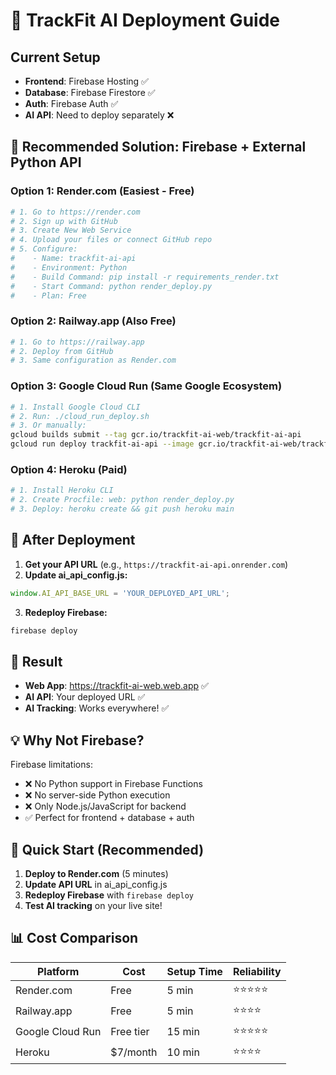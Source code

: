 # 🚀 TrackFit AI Deployment Guide

## Current Setup
- **Frontend**: Firebase Hosting ✅
- **Database**: Firebase Firestore ✅  
- **Auth**: Firebase Auth ✅
- **AI API**: Need to deploy separately ❌

## 🎯 Recommended Solution: Firebase + External Python API

### Option 1: Render.com (Easiest - Free)
```bash
# 1. Go to https://render.com
# 2. Sign up with GitHub
# 3. Create New Web Service
# 4. Upload your files or connect GitHub repo
# 5. Configure:
#    - Name: trackfit-ai-api
#    - Environment: Python
#    - Build Command: pip install -r requirements_render.txt
#    - Start Command: python render_deploy.py
#    - Plan: Free
```

### Option 2: Railway.app (Also Free)
```bash
# 1. Go to https://railway.app
# 2. Deploy from GitHub
# 3. Same configuration as Render.com
```

### Option 3: Google Cloud Run (Same Google Ecosystem)
```bash
# 1. Install Google Cloud CLI
# 2. Run: ./cloud_run_deploy.sh
# 3. Or manually:
gcloud builds submit --tag gcr.io/trackfit-ai-web/trackfit-ai-api
gcloud run deploy trackfit-ai-api --image gcr.io/trackfit-ai-web/trackfit-ai-api --platform managed --region us-central1 --allow-unauthenticated
```

### Option 4: Heroku (Paid)
```bash
# 1. Install Heroku CLI
# 2. Create Procfile: web: python render_deploy.py
# 3. Deploy: heroku create && git push heroku main
```

## 🔧 After Deployment

1. **Get your API URL** (e.g., `https://trackfit-ai-api.onrender.com`)
2. **Update ai_api_config.js:**
```javascript
window.AI_API_BASE_URL = 'YOUR_DEPLOYED_API_URL';
```
3. **Redeploy Firebase:**
```bash
firebase deploy
```

## 🎉 Result
- **Web App**: https://trackfit-ai-web.web.app ✅
- **AI API**: Your deployed URL ✅
- **AI Tracking**: Works everywhere! ✅

## 💡 Why Not Firebase?

Firebase limitations:
- ❌ No Python support in Firebase Functions
- ❌ No server-side Python execution
- ❌ Only Node.js/JavaScript for backend
- ✅ Perfect for frontend + database + auth

## 🚀 Quick Start (Recommended)

1. **Deploy to Render.com** (5 minutes)
2. **Update API URL** in ai_api_config.js
3. **Redeploy Firebase** with `firebase deploy`
4. **Test AI tracking** on your live site!

## 📊 Cost Comparison

| Platform | Cost | Setup Time | Reliability |
|----------|------|------------|-------------|
| Render.com | Free | 5 min | ⭐⭐⭐⭐⭐ |
| Railway.app | Free | 5 min | ⭐⭐⭐⭐ |
| Google Cloud Run | Free tier | 15 min | ⭐⭐⭐⭐⭐ |
| Heroku | $7/month | 10 min | ⭐⭐⭐⭐ | 